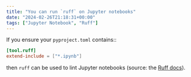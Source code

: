```yaml
---
title: "You can run `ruff` on Jupyter notebooks"
date: "2024-02-26T21:18:31+00:00"
tags: ["Jupyter Notebook", "Ruff"]
---
```


If you ensure your `pyproject.toml` contains::

```toml
[tool.ruff]
extend-include = ["*.ipynb"]
```

then `ruff` can be used to lint Jupyter notebooks (source: the [Ruff
docs][ruff_docs]).


[ruff_docs]: https://docs.astral.sh/ruff/faq/#does-ruff-support-jupyter-notebooks


